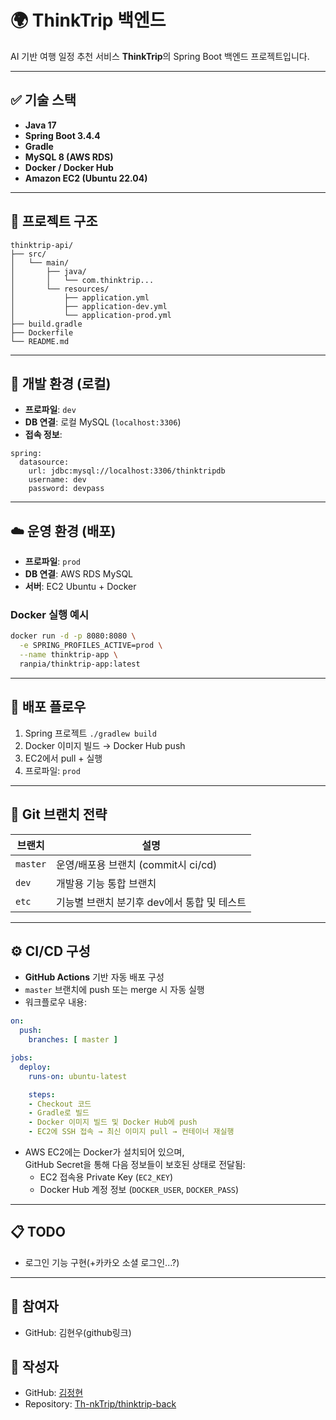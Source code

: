 # 🌍 ThinkTrip 백엔드

AI 기반 여행 일정 추천 서비스 **ThinkTrip**의 Spring Boot 백엔드 프로젝트입니다. 

---

## ✅ 기술 스택

- **Java 17**
- **Spring Boot 3.4.4**
- **Gradle**
- **MySQL 8 (AWS RDS)**
- **Docker / Docker Hub**
- **Amazon EC2 (Ubuntu 22.04)**

---

## 📁 프로젝트 구조

```
thinktrip-api/
├── src/
│   └── main/
│       ├── java/
│       │   └── com.thinktrip...
│       └── resources/
│           ├── application.yml
│           ├── application-dev.yml
│           └── application-prod.yml
├── build.gradle
├── Dockerfile
└── README.md
```

---

## 🧪 개발 환경 (로컬)

- **프로파일**: `dev`
- **DB 연결**: 로컬 MySQL (`localhost:3306`)
- **접속 정보**:

```
spring:
  datasource:
    url: jdbc:mysql://localhost:3306/thinktripdb
    username: dev
    password: devpass
```

---

## ☁️ 운영 환경 (배포)

- **프로파일**: `prod`
- **DB 연결**: AWS RDS MySQL
- **서버**: EC2 Ubuntu + Docker

### Docker 실행 예시

```bash
docker run -d -p 8080:8080 \
  -e SPRING_PROFILES_ACTIVE=prod \
  --name thinktrip-app \
  ranpia/thinktrip-app:latest
```

---

## 🚀 배포 플로우

1. Spring 프로젝트 `./gradlew build`
2. Docker 이미지 빌드 → Docker Hub push
3. EC2에서 pull + 실행
4. 프로파일: `prod`

---

## 📌 Git 브랜치 전략

| 브랜치 | 설명 |
|--------|------|
| `master` | 운영/배포용 브랜치 (commit시 ci/cd) |
| `dev`  | 개발용 기능 통합 브랜치 |
| `etc`  | 기능별 브랜치 분기후 dev에서 통합 및 테스트 |

---

## ⚙️ CI/CD 구성

- **GitHub Actions** 기반 자동 배포 구성
- `master` 브랜치에 push 또는 merge 시 자동 실행
- 워크플로우 내용:

```yaml
on:
  push:
    branches: [ master ]

jobs:
  deploy:
    runs-on: ubuntu-latest

    steps:
    - Checkout 코드
    - Gradle로 빌드
    - Docker 이미지 빌드 및 Docker Hub에 push
    - EC2에 SSH 접속 → 최신 이미지 pull → 컨테이너 재실행
```

- AWS EC2에는 Docker가 설치되어 있으며,  
  GitHub Secret을 통해 다음 정보들이 보호된 상태로 전달됨:
  - EC2 접속용 Private Key (`EC2_KEY`)
  - Docker Hub 계정 정보 (`DOCKER_USER`, `DOCKER_PASS`)

---

## 📋 TODO

- 로그인 기능 구현(+카카오 소셜 로그인...?)

---

## 🙌 참여자
- GitHub: 김현우(github링크)

## 🙌 작성자 
- GitHub: [김정현](https://github.com/ranpia)
- Repository: [Th-nkTrip/thinktrip-back](https://github.com/Th-nkTrip/thinktrip-back)
